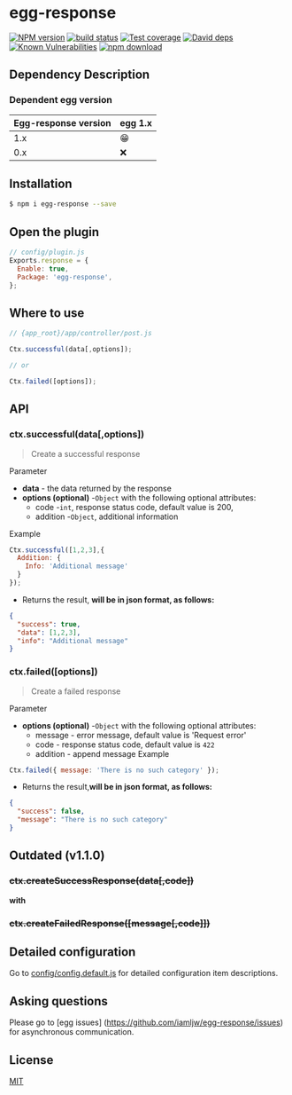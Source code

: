 # egg-response

[![NPM version][npm-image]][npm-url]
[![build status][travis-image]][travis-url]
[![Test coverage][codecov-image]][codecov-url]
[![David deps][david-image]][david-url]
[![Known Vulnerabilities][snyk-image]][snyk-url]
[![npm download][download-image]][download-url]

[npm-image]: https://img.shields.io/npm/v/egg-response.svg?style=flat-square
[npm-url]: https://npmjs.org/package/egg-response
[travis-image]: https://img.shields.io/travis/eggjs/egg-response.svg?style=flat-square
[travis-url]: https://travis-ci.org/eggjs/egg-response
[codecov-image]: https://img.shields.io/codecov/c/github/eggjs/egg-response.svg?style=flat-square
[codecov-url]: https://codecov.io/github/eggjs/egg-response?branch=master
[david-image]: https://img.shields.io/david/eggjs/egg-response.svg?style=flat-square
[david-url]: https://david-dm.org/eggjs/egg-response
[snyk-image]: https://snyk.io/test/npm/egg-response/badge.svg?style=flat-square
[snyk-url]: https://snyk.io/test/npm/egg-response
[download-image]: https://img.shields.io/npm/dm/egg-response.svg?style=flat-square
[download-url]: https://npmjs.org/package/egg-response

<!--
Description here.
-->

## Dependency Description

### Dependent egg version

Egg-response version | egg 1.x
--- | ---
1.x | 😁
0.x | ❌

## Installation

```bash
$ npm i egg-response --save
```

## Open the plugin

```js
// config/plugin.js
Exports.response = {
  Enable: true,
  Package: 'egg-response',
};
```
## Where to use
```js
// {app_root}/app/controller/post.js

Ctx.successful(data[,options]);

// or

Ctx.failed([options]);
```
## API
### ctx.successful(data[,options])
>Create a successful response

Parameter  
  - **data** - the data returned by the response
  - **options (optional)** -`Object` with the following optional attributes:  
    - code -`int`, response status code, default value is 200,
    - addition -`Object`, additional information

Example  
``` js
Ctx.successful([1,2,3],{
  Addition: {
    Info: 'Additional message'
  }
});
```  
  - Returns the result, **will be in json format, as follows:**  
```json
{
  "success": true,
  "data": [1,2,3],
  "info": "Additional message"
}
```

### ctx.failed([options])
>Create a failed response

Parameter  
  - **options (optional)** -`Object` with the following optional attributes:
    - message - error message, default value is 'Request error'
    - code - response status code, default value is `422`
    - addition - append message
Example  
```js
Ctx.failed({ message: 'There is no such category' });
```
  - Returns the result,**will be in json format, as follows:**  
```json
{
  "success": false,
  "message": "There is no such category"
}
```

## Outdated (v1.1.0)

### ~~ctx.createSuccessResponse(data[,code])~~

**with**

### ~~ctx.createFailedResponse([message[,code]])~~

## Detailed configuration

Go to [config/config.default.js](config/config.default.js) for detailed configuration item descriptions.


## Asking questions

Please go to [egg issues] (https://github.com/iamljw/egg-response/issues) for asynchronous communication.

## License

[MIT](LICENSE)